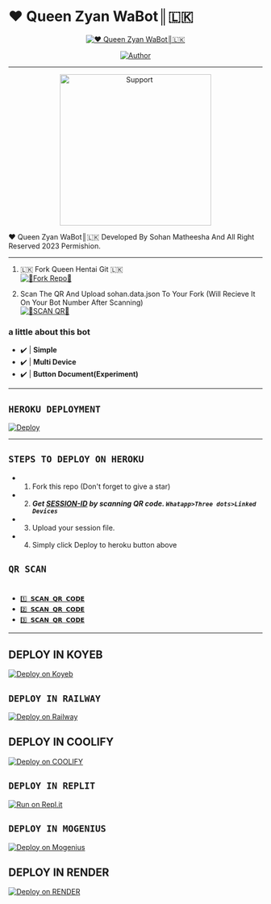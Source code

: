# ❤️ Queen Zyan WaBot║🇱🇰

<p align="center">
 <a href="#"><img title="❤️ Queen Zyan WaBot║🇱🇰" src="https://img.shields.io/badge/Whatshapp BOT-green?colorA=%23ff0000&colorB=%23017e40&style=for-the-badge"></a>
</p>
<p align="center">
<a href="https://github.com/DevRegeX"><img title="Author" src="https://img.shields.io/badge/CREATOR-Sohan Matheesha²⁰²³-green.svg?style=for-the-badge&logo=github"></a>

---------

  
<p align="center">  
  <a href="https://chat.whatsapp.com/Jyjqx7djdodo7QcefHB1S">
    <img alt=Support height="300" src="https://i.imgur.com/bFEC7lC.jpeg">
   
</a> 
    
</p>
<p align="center">
<a 

####  
❤️ Queen Zyan WaBot║🇱🇰 Developed By Sohan Matheesha And All Right Reserved 2023 Permishion.

***



1. 🇱🇰 Fork Queen Hentai Git 🇱🇰
    <br>
<a href='https://github.com/DevRegeX/Queen-Zyan' target="_blank"><img alt='💝Fork Repo💝' src='https://img.shields.io/badge/Fork Repo-100000?style=for-the-badge&logo=scan&logoColor=white&labelColor=black&color=red'/></a>

2. Scan The QR And Upload sohan.data.json To Your Fork (Will Recieve It On Your Bot Number After Scanning)
    <br>
<a href='https://replit.com/@kafodip563/QUEEN-HENTAI-QR-CODE-GENERATOR?v=1' target="_blank"><img alt='💝SCAN QR💝' src='https://img.shields.io/badge/Scan_qr-100000?style=for-the-badge&logo=scan&logoColor=white&labelColor=black&color=red'/></a>

### a little about this bot
- ✔️ | **Simple** 
- ✔️ | **Multi Device** 
- ✔️ | **Button Document(Experiment)** 
---------

## ```HEROKU DEPLOYMENT```

[![Deploy](https://www.herokucdn.com/deploy/button.svg)](https://heroku.com/deploy?template=https://github.com/DevRegeX/Queen-Zyan)
 
---------

## ```STEPS TO DEPLOY ON HEROKU```

- 1. Fork this repo (Don't forget to give a star)
- 2. ***Get [SESSION-ID](https://replit.com/@kafodip563/QUEEN-HENTAI-QR-CODE-GENERATOR?v=1) by scanning QR code. `Whatapp>Three dots>Linked Devices`***
- 3. Upload your session file.
- 4. Simply click Deploy to heroku button above

## ```QR SCAN```
# 

* [`1️⃣ 𝗦𝗖𝗔𝗡 𝗤𝗥 𝗖𝗢𝗗𝗘`](https://replit.com/@kafodip563/QUEEN-HENTAI-QR-CODE-GENERATOR?v=1?output%20only=1&lite=1#thumbnail.jpg)
* [`2️⃣ 𝗦𝗖𝗔𝗡 𝗤𝗥 𝗖𝗢𝗗𝗘`](https://replit.com/@kafodip563/QUEEN-HENTAI-QR-CODE-GENERATOR?v=1)
* [`3️⃣ 𝗦𝗖𝗔𝗡 𝗤𝗥 𝗖𝗢𝗗𝗘`](https://replit.com/@kafodip563/QUEEN-HENTAI-QR-CODE-GENERATOR?v=1?output%20only=1&lite=1#thumbnail.jpg)  
---------
  
## DEPLOY IN KOYEB    
[![Deploy on Koyeb](https://www.koyeb.com/static/images/deploy/button.svg)](https://app.koyeb.com/auth/signup)  

## ```DEPLOY IN RAILWAY```

[![Deploy on Railway](https://railway.app/button.svg)](https://railway.app)
  
## DEPLOY IN COOLIFY    
[![Deploy on COOLIFY](https://img.shields.io/badge/coolify%20Account-yellow?style=for-the-badge&logo=coolify)](http://65.21.52.72:3000/register)  

## ```DEPLOY IN REPLIT```
[![Run on Repl.it](https://repl.it/badge/github/sohan/QUEEN-ZYAN)](https://replit.com)

## ```DEPLOY IN MOGENIUS```
[![Deploy on Mogenius](https://telegra.ph/file/946d83b461457a3c1598c.png)](https://studio.mogenius.com/studio/cloud-space/cloud-space-overview)
  
## DEPLOY IN RENDER    
[![Deploy on RENDER](https://img.shields.io/badge/render%20Account-green?style=for-the-badge&logo=render)](https://dashboard.render.com/registerundefined)  


